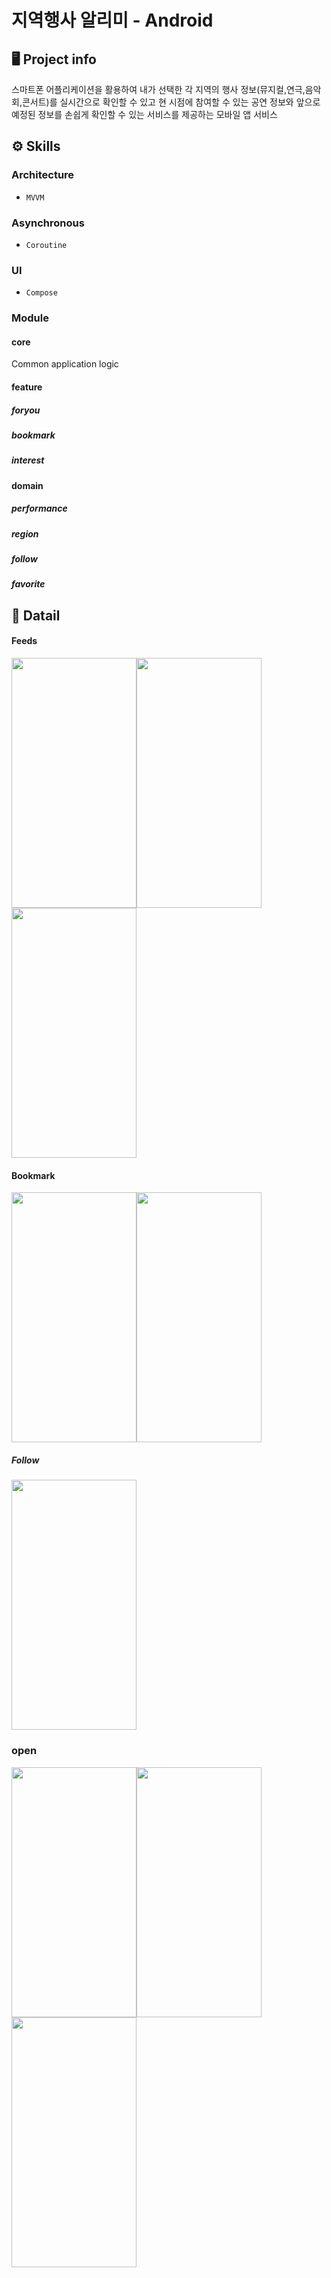 # 지역행사 알리미 - Android

## 🖥️ Project info 


스마트폰 어플리케이션을 활용하여 내가 선택한 각 지역의 행사 정보(뮤지컬,연극,음악회,콘서트)를 실시간으로 확인할 수 있고 현 시점에 참여할 수 있는 공연 정보와 앞으로 예정된 정보를 손쉽게 확인할 수 있는 서비스를 제공하는 모바일 앱 서비스

##  ⚙️ Skills

### Architecture

- `MVVM`

### Asynchronous

- `Coroutine`

### UI

- `Compose`

### Module

#### core

Common application logic

#### feature
##### foryou

##### bookmark

##### interest

#### domain
##### performance
##### region
##### follow
##### favorite

## 📌 Datail


#### Feeds

<img src="https://github.com/user-attachments/assets/26d473c9-ef87-4036-9a27-8a65bacfc856" width="200" height="400"/><img src="https://github.com/user-attachments/assets/07edc955-b1de-4723-b34a-c9d18c6fede4" width="200" height="400"/><img src="https://github.com/user-attachments/assets/dbd16d09-c5a5-4f90-aea2-6f5b082b2afa" width="200" height="400"/>


#### Bookmark 

<img src="https://github.com/user-attachments/assets/a39f8a50-793a-4f01-8ef8-38d90c6b4f67" width="200" height="400"/><img src="https://github.com/user-attachments/assets/43f25dc6-d4da-4a59-8e94-4eec488d8d99" width="200" height="400"/>


##### Follow

<img src="https://github.com/user-attachments/assets/4031f2a6-7e60-4c9d-b31c-4af19825c5f7" width="200" height="400"/>

### open
<img src="https://github.com/user-attachments/assets/a43ca556-765b-4d27-a040-79a06269770f" width="200" height="400"/><img src="https://github.com/user-attachments/assets/5d321978-aba6-48d9-bc99-f921c5cffa84" width="200" height="400"/><img src="https://github.com/user-attachments/assets/a3d5e25f-d81f-430b-824b-0c3fe2ab7a6c" width="200" height="400"/>
